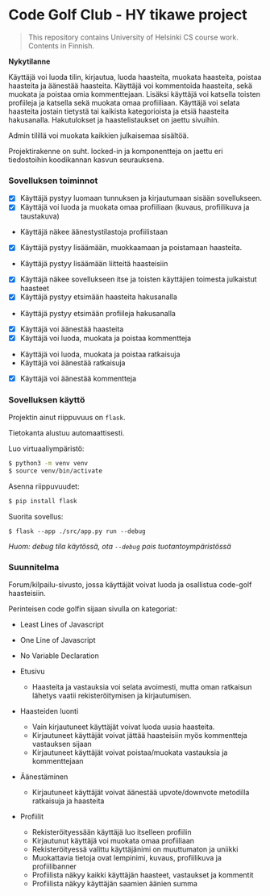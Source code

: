 # Code Golf Club - HY tikawe project
> This repository contains University of Helsinki CS course work. Contents in Finnish.

**Nykytilanne**

Käyttäjä voi luoda tilin, kirjautua, luoda haasteita, muokata haasteita, poistaa haasteita ja äänestää haasteita.
Käyttäjä voi kommentoida haasteita, sekä muokata ja poistaa omia kommenttejaan.
Lisäksi käyttäjä voi katsella toisten profiileja ja katsella sekä muokata omaa profiiliaan.
Käyttäjä voi selata haasteita jostain tietystä tai kaikista kategorioista ja etsiä haasteita hakusanalla.
Hakutulokset ja haastelistaukset on jaettu sivuihin.

Admin tilillä voi muokata kaikkien julkaisemaa sisältöä.

Projektirakenne on suht. locked-in ja komponentteja on jaettu eri tiedostoihin koodikannan kasvun seurauksena.

### Sovelluksen toiminnot
- [X] Käyttäjä pystyy luomaan tunnuksen ja kirjautumaan sisään sovellukseen.
- [X] Käyttäjä voi luoda ja muokata omaa profiiliaan (kuvaus, profiilikuva ja taustakuva)
- Käyttäjä näkee äänestystilastoja profiilistaan
- [X] Käyttäjä pystyy lisäämään, muokkaamaan ja poistamaan haasteita.
- Käyttäjä pystyy lisäämään liitteitä haasteisiin
- [X] Käyttäjä näkee sovellukseen itse ja toisten käyttäjien toimesta julkaistut haasteet
- [X] Käyttäjä pystyy etsimään haasteita hakusanalla
- Käyttäjä pystyy etsimään profiileja hakusanalla
- [X] Käyttäjä voi äänestää haasteita
- [X] Käyttäjä voi luoda, muokata ja poistaa kommentteja
- Käyttäjä voi luoda, muokata ja poistaa ratkaisuja
- Käyttäjä voi äänestää ratkaisuja
- [X] Käyttäjä voi äänestää kommentteja


### Sovelluksen käyttö
Projektin ainut riippuvuus on `flask`.

Tietokanta alustuu automaattisesti.

Luo virtuaaliympäristö:

```bash
$ python3 -m venv venv
$ source venv/bin/activate
```

Asenna riippuvuudet:

```bash
$ pip install flask
```

Suorita sovellus:

```
$ flask --app ./src/app.py run --debug
```

_Huom: debug tila käytössä, ota `--debug` pois tuotantoympäristössä_

### Suunnitelma
Forum/kilpailu-sivusto, jossa käyttäjät voivat luoda ja osallistua code-golf haasteisiin.

Perinteisen code golfin sijaan sivulla on kategoriat:
- Least Lines of Javascript
- One Line of Javascript
- No Variable Declaration

- Etusivu
    - Haasteita ja vastauksia voi selata avoimesti, mutta oman ratkaisun lähetys vaatii rekisteröitymisen ja kirjautumisen.

- Haasteiden luonti
    - Vain kirjautuneet käyttäjät voivat luoda uusia haasteita.
    - Kirjautuneet käyttäjät voivat jättää haasteisiin myös kommentteja vastauksen sijaan
    - Kirjautuneet käyttäjät voivat poistaa/muokata vastauksia ja kommenttejaan

- Äänestäminen
    - Kirjautuneet käyttäjät voivat äänestää upvote/downvote metodilla ratkaisuja ja haasteita

- Profiilit
    - Rekisteröityessään käyttäjä luo itselleen profiilin
    - Kirjautunut käyttäjä voi muokata omaa profiiliaan
    - Rekisteröityessä valittu käyttäjänimi on muuttumaton ja uniikki
    - Muokattavia tietoja ovat lempinimi, kuvaus, profiilikuva ja profiilibanner
    - Profiilista näkyy kaikki käyttäjän haasteet, vastaukset ja kommentit
    - Profiilista näkyy käyttäjän saamien äänien summa